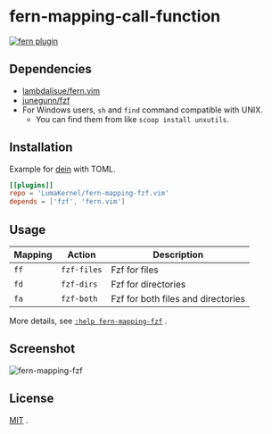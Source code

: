 # fern-mapping-call-function

[![fern plugin](https://img.shields.io/badge/🌿%20fern-plugin-yellowgreen)](https://github.com/lambdalisue/fern.vim)

## Dependencies

- [lambdalisue/fern.vim](https://github.com/lambdalisue/fern.vim)
- [junegunn/fzf](https://github.com/junegunn/fzf)
- For Windows users, `sh` and `find` command compatible with UNIX.
  - You can find them from like `scoop install unxutils`.

## Installation

Example for [dein](https://github.com/Shougo/dein.vim) with TOML.

```toml
[[plugins]]
repo = 'LumaKernel/fern-mapping-fzf.vim'
depends = ['fzf', 'fern.vim']
```

## Usage

| Mapping | Action        | Description                             |
| ------- | ------------- | --------------------------------------- |
| `ff`    | `fzf-files`   | Fzf for files                           |
| `fd`    | `fzf-dirs`    | Fzf for directories                     |
| `fa`    | `fzf-both`    | Fzf for both files and directories      |

More details, see [`:help fern-mapping-fzf`](https://github.com/LumaKernel/fern-mapping-fzf.vim/blob/master/doc/fern-mapping-fzf.txt) .

## Screenshot

![fern-mapping-fzf](https://user-images.githubusercontent.com/29811106/77903876-8e00ef00-72be-11ea-8d17-fa312cc2ab93.gif)

## License

[MIT](https://github.com/LumaKernel/fern-mapping-fzf.vim/blob/master/LICENSE) .

